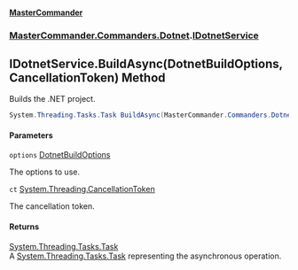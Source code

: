 #### [MasterCommander](MasterCommander.md 'MasterCommander')
### [MasterCommander.Commanders.Dotnet](MasterCommander.Commanders.Dotnet.md 'MasterCommander.Commanders.Dotnet').[IDotnetService](IDotnetService.md 'MasterCommander.Commanders.Dotnet.IDotnetService')

## IDotnetService.BuildAsync(DotnetBuildOptions, CancellationToken) Method

Builds the .NET project.

```csharp
System.Threading.Tasks.Task BuildAsync(MasterCommander.Commanders.Dotnet.CmdBuild.DotnetBuildOptions? options=null, System.Threading.CancellationToken ct=default(System.Threading.CancellationToken));
```
#### Parameters

<a name='MasterCommander.Commanders.Dotnet.IDotnetService.BuildAsync(MasterCommander.Commanders.Dotnet.CmdBuild.DotnetBuildOptions,System.Threading.CancellationToken).options'></a>

`options` [DotnetBuildOptions](DotnetBuildOptions.md 'MasterCommander.Commanders.Dotnet.CmdBuild.DotnetBuildOptions')

The options to use.

<a name='MasterCommander.Commanders.Dotnet.IDotnetService.BuildAsync(MasterCommander.Commanders.Dotnet.CmdBuild.DotnetBuildOptions,System.Threading.CancellationToken).ct'></a>

`ct` [System.Threading.CancellationToken](https://docs.microsoft.com/en-us/dotnet/api/System.Threading.CancellationToken 'System.Threading.CancellationToken')

The cancellation token.

#### Returns
[System.Threading.Tasks.Task](https://docs.microsoft.com/en-us/dotnet/api/System.Threading.Tasks.Task 'System.Threading.Tasks.Task')  
A [System.Threading.Tasks.Task](https://docs.microsoft.com/en-us/dotnet/api/System.Threading.Tasks.Task 'System.Threading.Tasks.Task') representing the asynchronous operation.
